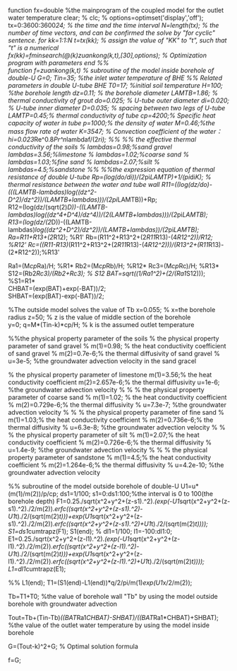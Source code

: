 function fx=double %the mainprogram of the coupled model for the outlet water temperature 
clear;  %
clc;  %
options=optimset('display','off');
tx=0:3600:3600*24;  % the time and the time interval
N=length(tx);  %  the number of time vectors, and can be confirmed the solve by "for cyclic" sentence.
for kk=1:1:N
t=tx(kk);  %  assign the value of "KK" to "t", such that "t" is a numerical  
fx(kk)=fminsearch(@(k)zuankong(k,t),[30],options); % Optimization program with parameters
end
%%  
function f=zuankong(k,t) % subroutine of the  model inside borehole of double-U 
G=0;
Tin=35; %the inlet water temperature of BHE
%% Related parameters in double U-tube BHE
T0=17; %initial soil temperature 
H=100; %the borehole length
dz=0.11; % the borehole diameter
LAMTB=1.86;   %  thermal conductivity of grout
do=0.025;      % U-tube outer diameter
di=0.020;      % U-tube inner diameter
D=0.035;          % spacing between two legs of U-tube
LAMTP=0.45;%  thermal conductivity of tube
cp=4200;% Specific heat capacity of water in tube
p=1000;% the density of water
M=0.46;%the mass flow rate of water
K=3547; % Convection coefficient of the water：hi=0.023*Re^0.8*Pr^n*lambdaf/(2*ri);
%%
%%  the effective thermal conductivity of the soils
% lambdas=0.98;%sand gravel
lambdas=3.56;%limestone
% lambdas=1.02;%coarse sand
% lambdas=1.03;%fine sand
% lambdas=2.07;%silt
% lambdas=4.5;%sandstone
%%
%%the expression equation of thermal resistance of double U-tube 
Rp=(log(do/di))/(2*pi*LAMTP)+1/(pi*di*K);       % thermal resistance between the water and tube wall
R11=((log(dz/do)-(((LAMTB-lambdas)*log((dz^2-D^2)/dz^2))/(LAMTB+lambdas)))/(2*pi*LAMTB))+Rp;      
R12=(log(dz/(sqrt(2)*D))-((LAMTB-lambdas)*log((dz^4+D^4)/dz^4))/(2*(LAMTB+lambdas)))/(2*pi*LAMTB);   
R13=(log(dz/(2*D))-((LAMTB-lambdas)*log((dz^2+D^2)/dz^2))/(LAMTB+lambdas))/(2*pi*LAMTB);        
Ra=R11+R13+(2*R12);  %R1'
Rb=(R11^2+R13^2+(2*R11*R13)-(4*R12^2))/R12;  %R12'
Rc=((R11-R13)*(R11^2+R13^2+(2*R11*R13)-(4*R12^2)))/(R13^2+(R11*R13)-(2*R12^2));%R13'

Ra1=(M*cp*Ra)/H;      %R1*
Rb2=(M*cp*Rb)/H;     %R12*
Rc3=(M*cp*Rc)/H;    %R13*
S12=(Rb2*Rc3)/(Rb2+Rc3); % S12
     BAT=sqrt((1/Ra1^2)+(2/(Ra1*S12)));   %S1=R1*     
CHBAT=(exp(BAT)+exp(-BAT))/2;          
SHBAT=(exp(BAT)-exp(-BAT))/2;


%The outside model solves the value of Tb
x=0.055;    % x=the borehole radius 
z=50;  % z is the value of middle section of the borehole  
y=0;
q=M*(Tin-k)*cp/H;  % k is the assumed outlet temperature 

%%the physical property parameter of the soils
%  the physical property parameter of sand gravel
% m(1)=0.98; % the heat conductivity coefficient of sand gravel
% m(2)=0.7e-6;% the thermal diffusivity of sand gravel
% u=3e-5; %the groundwater advection velocity in the sand gracel

%  the physical property parameter of limestone
m(1)=3.56;% the heat conductivity coefficient
m(2)=2.657e-6;% the thermal diffusivity
u=1e-6; %the groundwater advection velocity
%
% % the physical property parameter of coarse sand
% m(1)=1.02; % the heat conductivity coefficient
% m(2)=0.729e-6;% the thermal diffusivity
% u=7.3e-7; %the groundwater advection velocity
% 
% % the physical property parameter of fine sand
% m(1)=1.03;% the heat conductivity coefficient
% m(2)=0.736e-6;% the thermal diffusivity
% u=6.3e-8; %the groundwater advection velocity
% 
% % the physical property parameter of silt
% m(1)=2.07;% the heat conductivity coefficient
% m(2)=0.726e-6;% the thermal diffusivity
% u=1.4e-9; %the groundwater advection velocity
% 
% % the physical property parameter of sandstone
% m(1)=4.5;% the heat conductivity coefficient
% m(2)=1.264e-6;% the thermal diffusivity
% u=4.2e-10; %the groundwater advection velocity

%% subroutine of the  model outside borehole of double-U 
U1=u*(m(1)/m(2))/p/cp;
ds1=1/100;
s1=0:ds1:100;%the interval is 0 to 100(the borehole depth)
F1=0.25./sqrt(x^2+y^2+(z-s1).^2).*(exp(-U1*sqrt(x^2+y^2+(z-s1).^2)./2/m(2)).*erfc((sqrt(x^2+y^2+(z-s1).^2)-U1*t)./2/(sqrt(m(2)*t)))+exp(U1*sqrt(x^2+y^2+(z-s1).^2)./2/m(2)).*erfc((sqrt(x^2+y^2+(z-s1).^2)+U1*t)./2/(sqrt(m(2)*t))));
S1=ds1*cumtrapz(F1);
S1(end);
% 
dl1=1/100;
l1=-100:dl1:0;
E1=0.25./sqrt(x^2+y^2+(z-l1).^2).*(exp(-U1*sqrt(x^2+y^2+(z-l1).^2)./2/m(2)).*erfc((sqrt(x^2+y^2+(z-l1).^2)-U1*t)./2/(sqrt(m(2)*t)))+exp(U1*sqrt(x^2+y^2+(z-l1).^2)./2/m(2)).*erfc((sqrt(x^2+y^2+(z-l1).^2)+U1*t)./2/(sqrt(m(2)*t))));
L1=dl1*cumtrapz(E1);

%% 
L1(end);
T1=(S1(end)-L1(end))*q/2/pi/m(1)*exp(U1*x/2/m(2));

Tb=T1+T0; %the value of borehole wall "Tb" by using the model outside borehole with groundwater advection

Tout=Tb+(Tin-Tb)*((BAT*Ra1*CHBAT)-SHBAT)/((BAT*Ra1*CHBAT)+SHBAT); %the value of the outlet water temperature by using the model inside borehole

G=(Tout-k)^2+G; % Optimal solution formula

f=G;
 

